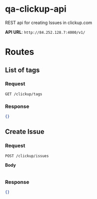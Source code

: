 # qa-clickup-api
REST api for creating Issues in clickup.com

**API URL**: ```http://84.252.128.7:4000/v1/```

# Routes

## List of tags

### Request

```GET /clickup/tags```

### Response

```json
{}
```

## Create Issue

### Request

```POST /clickup/issues```

**Body**

```json
```

### Response

```json
{}
```
